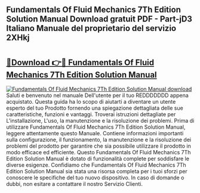 ## Fundamentals Of Fluid Mechanics 7Th Edition Solution Manual Download gratuit PDF - Part-jD3 Italiano Manuale del proprietario del servizio 2XHkj

# <h2><a href="http://dfg59d2.blite.top/?on=Fundamentals+Of+Fluid+Mechanics+7Th+Edition+Solution+Manual">🔗Download 👉🔴 Fundamentals Of Fluid Mechanics 7Th Edition Solution Manual</a></h2>

[![Fundamentals Of Fluid Mechanics 7Th Edition Solution Manual download](https://i.imgur.com/lujVjoI.png)](http://dfg59d2.blite.top/?on=Fundamentals+Of+Fluid+Mechanics+7Th+Edition+Solution+Manual)
Saluti e benvenuto nel manuale Dell'utente per il tuo REDDDDDDD appena acquistato. Questa guida ha lo scopo di aiutarti a diventare un utente esperto del tuo Prodotto fornendo una spiegazione dettagliata delle sue caratteristiche, funzioni e vantaggi. Troverai istruzioni dettagliate per L'installazione, L'uso, la manutenzione e la risoluzione dei problemi. Prima di utilizzare Fundamentals Of Fluid Mechanics 7Th Edition Solution Manual, leggere attentamente questo Manuale. Contiene informazioni importanti sulla configurazione, il funzionamento, la manutenzione e la risoluzione dei problemi del prodotto per garantire che sia possibile utilizzare il prodotto in modo efficace ed efficiente. Questo Fundamentals Of Fluid Mechanics 7Th Edition Solution Manual è dotato di funzionalità complete per soddisfare le diverse esigenze. Confidiamo che Fundamentals Of Fluid Mechanics 7Th Edition Solution Manual sia stata una risorsa completa per i tuoi sforzi per conoscere le specifiche del tuo nuovo dispositivo. In caso di domande o dubbi, non esitare a contattare il nostro Servizio Clienti.
